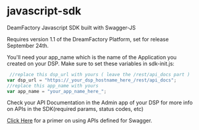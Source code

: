 javascript-sdk
==============

DeamFactory Javascript SDK built with Swagger-JS

Requires version 1.1 of the DreamFactory Platform, set for release September 24th.

You'll need your app_name which is the name of the Application you created on your DSP.
Make sure to set these variables in sdk-init.js: 
```javascript
 //replace this dsp_url with yours ( leave the /rest/api_docs part )
var dsp_url = "https://_your_dsp_hostname_here_/rest/api_docs";
//replace this app_name with yours
var app_name = "your_app_name_here_";
```
Check your API Documentation in the Admin app of your DSP for more info on APIs in the SDK(required params, status codes, etc) 

<a href="http://developers-blog.helloreverb.com/the-fastest-way-to-connect-to-an-api-with-javascript/">Click Here</a> for a primer on using APIs defined for Swagger.
